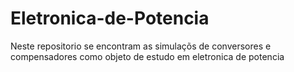 # Eletronica-de-Potencia
Neste repositorio se encontram as simulaçõs de conversores e compensadores como objeto de estudo em eletronica de potencia
